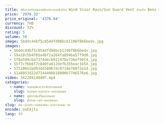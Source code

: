 ```yaml
---
title: สติกเกอร์รถพลาสติกกระจกหน้าต่าง Wind Visor Rain/Sun Guard Vent สําหรับ Benz ML 320 350 400 550 W166 W164 2012 2013 2014 2015
price: '2976.32'
price_original: '4376.84'
currency: THB
discount: 32%
rating: 5
volume: 58
image: Sbddc44bf5c8544fd98bcb1196f8b6bedv.jpg
images:
  - Sbddc44bf5c8544fd98bcb1196f8b6bedv.jpg
  - S9a18c5b4f65a46f2a264fa894ba57f9d8.jpg
  - Sf8a599cba7374decb92197be73bef90f4.jpg
  - S5f7cf6b6f7c840fa812defb355eac1b5X.jpg
  - S75106e1bd93d4580b7dc9718e78872e1d.jpg
  - S1a8953d22d7144408b18800b7746576e6.jpg
video: 342204148407.mp4
categories:
  - name: รถยนต์และรถจักรยานยนต์
    slug: รถยนต-และรถจ-กรยานยนต
  - name: อุปกรณ์เสริมภายนอก
    slug: ปกรณ-เสร-มภายนอก
slug: สต-กเกอร-รถพลาสต-กกระจกหน-าต
encode: ooEAjts
lang: th
---
```

  